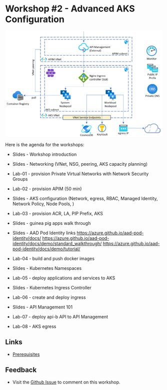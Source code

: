 # Workshop #2 - Advanced AKS Configuration

![logo](images/logo.png)



Here is the agenda for the workshops:
 
 * Slides - Workshop introduction
 * Slides - Networking (VNet, NSG, peering, AKS capacity planning)
 * Lab-01 - provision Private Virtual Networks with Network Security Groups
 * Lab-02 - provision APIM (50 min)
 * Slides - AKS configuration (Network, egress, RBAC, Managed Identity, Network Policy, Node Pools, )
 * Lab-03 - provision ACR, LA, PIP Prefix, AKS 
 * Slides - guinea pig apps walk through
 * Slides - AAD Pod Identity
    links
    https://azure.github.io/aad-pod-identity/docs/
    https://azure.github.io/aad-pod-identity/docs/demo/standard_walkthrough/
    https://azure.github.io/aad-pod-identity/docs/demo/tutorial/

 * Lab-04 - build and push docker images
 * Slides - Kubernetes Namespaces
 * Lab-05 - deploy applications and services to AKS
 * Slides - Kubernetes Ingress Controller
 * Lab-06 - create and deploy ingress
 * Slides - API Management 101 
 * Lab-07 - deploy api-b API to API Management
 * Lab-08 - AKS egress 

## Links

* [Prerequisites](prerequisites.md)

## Feedback

* Visit the [Github Issue](https://github.com/evgenyb/aks-workshops/issues/11) to comment on this workshop. 